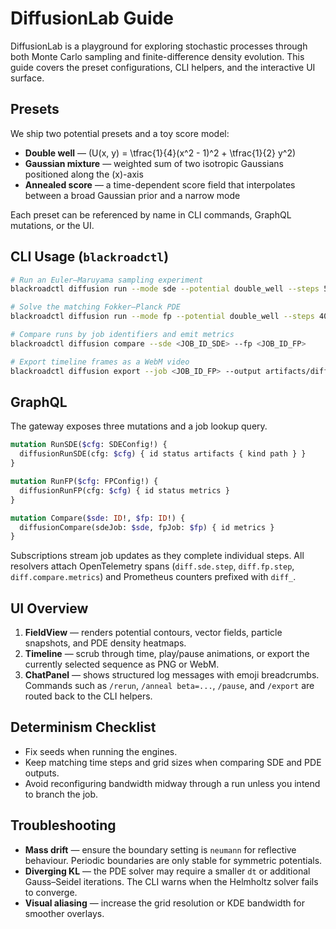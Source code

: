 # DiffusionLab Guide

DiffusionLab is a playground for exploring stochastic processes through both Monte Carlo sampling and finite-difference density evolution. This guide covers the preset configurations, CLI helpers, and the interactive UI surface.

## Presets

We ship two potential presets and a toy score model:

- **Double well** — \(U(x, y) = \tfrac{1}{4}(x^2 - 1)^2 + \tfrac{1}{2} y^2\)
- **Gaussian mixture** — weighted sum of two isotropic Gaussians positioned along the \(x\)-axis
- **Annealed score** — a time-dependent score field that interpolates between a broad Gaussian prior and a narrow mode

Each preset can be referenced by name in CLI commands, GraphQL mutations, or the UI.

## CLI Usage (`blackroadctl`)

```bash
# Run an Euler–Maruyama sampling experiment
blackroadctl diffusion run --mode sde --potential double_well --steps 500 --dt 0.01 --particles 8000

# Solve the matching Fokker–Planck PDE
blackroadctl diffusion run --mode fp --potential double_well --steps 400 --dt 0.005 --grid 128

# Compare runs by job identifiers and emit metrics
blackroadctl diffusion compare --sde <JOB_ID_SDE> --fp <JOB_ID_FP>

# Export timeline frames as a WebM video
blackroadctl diffusion export --job <JOB_ID_FP> --output artifacts/diffusion/doublewell.webm
```

## GraphQL

The gateway exposes three mutations and a job lookup query.

```graphql
mutation RunSDE($cfg: SDEConfig!) {
  diffusionRunSDE(cfg: $cfg) { id status artifacts { kind path } }
}

mutation RunFP($cfg: FPConfig!) {
  diffusionRunFP(cfg: $cfg) { id status metrics }
}

mutation Compare($sde: ID!, $fp: ID!) {
  diffusionCompare(sdeJob: $sde, fpJob: $fp) { id metrics }
}
```

Subscriptions stream job updates as they complete individual steps. All resolvers attach OpenTelemetry spans (`diff.sde.step`, `diff.fp.step`, `diff.compare.metrics`) and Prometheus counters prefixed with `diff_`.

## UI Overview

1. **FieldView** — renders potential contours, vector fields, particle snapshots, and PDE density heatmaps.
2. **Timeline** — scrub through time, play/pause animations, or export the currently selected sequence as PNG or WebM.
3. **ChatPanel** — shows structured log messages with emoji breadcrumbs. Commands such as `/rerun`, `/anneal beta=...`, `/pause`, and `/export` are routed back to the CLI helpers.

## Determinism Checklist

- Fix seeds when running the engines.
- Keep matching time steps and grid sizes when comparing SDE and PDE outputs.
- Avoid reconfiguring bandwidth midway through a run unless you intend to branch the job.

## Troubleshooting

- **Mass drift** — ensure the boundary setting is `neumann` for reflective behaviour. Periodic boundaries are only stable for symmetric potentials.
- **Diverging KL** — the PDE solver may require a smaller `dt` or additional Gauss–Seidel iterations. The CLI warns when the Helmholtz solver fails to converge.
- **Visual aliasing** — increase the grid resolution or KDE bandwidth for smoother overlays.

